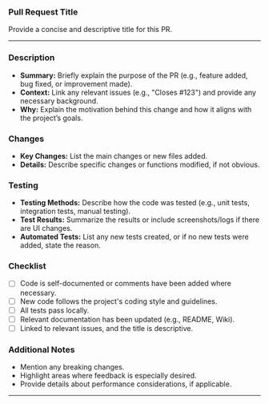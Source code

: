 ### Pull Request Title

Provide a concise and descriptive title for this PR.

---

### Description

- **Summary:** Briefly explain the purpose of the PR (e.g., feature added, bug fixed, or improvement made).
- **Context:** Link any relevant issues (e.g., "Closes #123") and provide any necessary background.
- **Why:** Explain the motivation behind this change and how it aligns with the project’s goals.

### Changes

- **Key Changes:** List the main changes or new files added.
- **Details:** Describe specific changes or functions modified, if not obvious.

### Testing

- **Testing Methods:** Describe how the code was tested (e.g., unit tests, integration tests, manual testing).
- **Test Results:** Summarize the results or include screenshots/logs if there are UI changes.
- **Automated Tests:** List any new tests created, or if no new tests were added, state the reason.

### Checklist

- [ ] Code is self-documented or comments have been added where necessary.
- [ ] New code follows the project's coding style and guidelines.
- [ ] All tests pass locally.
- [ ] Relevant documentation has been updated (e.g., README, Wiki).
- [ ] Linked to relevant issues, and the title is descriptive.

### Additional Notes

- Mention any breaking changes.
- Highlight areas where feedback is especially desired.
- Provide details about performance considerations, if applicable.

---
